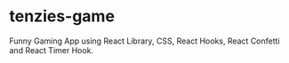 # tenzies-game
Funny Gaming App using React Library, CSS, React Hooks, React Confetti and React Timer Hook.
